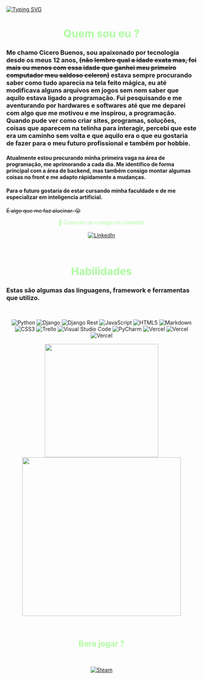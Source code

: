 [![Typing SVG](https://readme-typing-svg.demolab.com?font=Fira+Code&duration=4000&pause=1000&color=23F704&random=false&width=435&lines=Olá+DEV!;FuturoDEV?!;Entusiasta?!;Curioso?!;Sinta-se+livre+para+me+contactar!+)](https://git.io/typing-svg)

<h1 align="center" style="color:#AFFCA1">Quem sou eu ?</h1>

### Me chamo Cicero Buenos, sou apaixonado por tecnologia desde os meus 12 anos, ~~(não lembro qual a idade exata mas, foi mais ou menos com essa idade que ganhei meu primeiro computador meu saldoso celeron)~~ estava sempre procurando saber como tudo aparecia na tela feito mágica, eu até modificava alguns arquivos em jogos sem nem saber que aquilo estava ligado a programação. Fui pesquisando e me aventurando por hardwares e softwares até que me deparei com algo que me motivou e me inspirou, **a programação**. Quando pude ver como criar sites, programas, soluções, coisas que aparecem na telinha para interagir, percebi que este era um caminho sem volta e que aquilo era o que eu gostaria de fazer para o meu futuro profissional e também por hobbie.

#### Atualmente estou procurando minha primeira vaga na área de programação, me aprimorando a cada dia. Me identifico de forma principal com a área de backend, mas também consigo montar algumas coisas no front e me adapto rápidamente a mudanças. 
#### Para o futuro gostaria de estar cursando minha faculdade e de me especializar em inteligencia artificial. 
~~É algo que me faz alucinar. 😲~~

<p align="center" style="color:#AFFCA1" >👋 Conecte-se comigo no Linkedin! <br><br>
    <a href="https://www.linkedin.com/in/cicerob/">
        <img src="https://img.shields.io/badge/LinkedIn-000?style=for-the-badge&logo=linkedin&logoColor=0E76A8&color=%2300000000" alt="LinkedIn" />
    </a>
</p><br>

<h1 align="center" style="color:#AFFCA1">Habilidades</h1>

### Estas são algumas das linguagens, framework e ferramentas que utilizo.

<br>

<p align="center" style="display: inline_block">
    <img src="https://img.shields.io/badge/Python-000?style=for-the-badge&logo=python&color=%2300000000" alt="Python" />
    <img src="https://img.shields.io/badge/django-%23092E20.svg?style=for-the-badge&logo=django&logoColor=white&color=%2300000000" alt="Django" />
    <img src="https://img.shields.io/badge/DJANGO-REST-ff1709?style=for-the-badge&logo=django&logoColor=white&color=ff1709&labelColor=gray" alt="Django Rest" />
    <img src="https://img.shields.io/badge/JavaScript-000?style=for-the-badge&logo=javascript&color=%2300000000" alt="JavaScript" />
    <img src="https://img.shields.io/badge/HTML5-000?style=for-the-badge&logo=html5&color=%2300000000" alt="HTML5" />
    <img src="https://img.shields.io/badge/Markdown-000?style=for-the-badge&logo=markdown&color=%2300000000" alt="Markdown" />
    <img src="https://img.shields.io/badge/CSS3-000?style=for-the-badge&logo=css3&logoColor=264CE4&color=%2300000000" alt="CSS3" />
    <img src="https://img.shields.io/badge/Trello-%23026AA7.svg?style=for-the-badge&logo=Trello&logoColor=white&color=%2300000000" alt="Trello" />
    <img src="https://img.shields.io/badge/Visual%20Studio%20Code-0078d7.svg?style=for-the-badge&logo=visual-studio-code&logoColor=white&color=%2300000000" alt="Visual Studio Code" />
    <img src="https://img.shields.io/badge/pycharm-143?style=for-the-badge&logo=pycharm&logoColor=black&labelColor=green&color=%2300000000" alt="PyCharm" />
    <img src="https://img.shields.io/badge/vercel-%23000000.svg?style=for-the-badge&logo=vercel&logoColor=white&color=%2300000000" alt="Vercel" />
    <img src="https://img.shields.io/badge/git-%23F05033.svg?style=for-the-badge&logo=git&logoColor=white&color=%2300000000" alt="Vercel" />
    <img src="https://img.shields.io/badge/github-%23121011.svg?style=for-the-badge&logo=github&logoColor=white&color=%2300000000" alt="Vercel" />
</p>

<p align="center" >
    <img src="https://github-readme-stats-git-masterrstaa-rickstaa.vercel.app/api/top-langs/?username=cicerob98&layout=compact&bg_color=0000&border_color=AFFCA1&title_color=AFFCA1&text_color=E4FEE0" width=300px />
    <img src="https://github-readme-stats.vercel.app/api?username=cicerob98&theme=shadow_green&border_color=AFFCA1&title_color=AFFCA1&text_color=E4FEE0&hide=commits,prs" width=420px />

</p>
<br>

<h2 align="center" style="color:#AFFCA1">Bora jogar ?</h2><br>
<p align="center">
    <a href="https://steamcommunity.com/profiles/76561198996178955/">
        <img src="https://img.shields.io/badge/steam-%23000000.svg?style=for-the-badge&logo=steam&logoColor=white&color=%2300000000" alt="Steam" />
    </a>
</p>